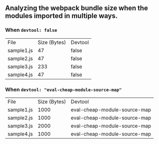 
## Analyzing the webpack bundle size when the modules imported in multiple ways.

### When `devtool: false`

<table>
    <tr>
        <td>File</td>
        <td>Size (Bytes)</td>
        <td>Devtool</td>
    </tr>
    <tr>
        <td>sample1.js</td>
        <td>47</td>
        <td>false</td>
    </tr>
    <tr>
        <td>sample2.js</td>
        <td>47</td>
        <td>false</td>
    </tr>
    <tr>
        <td>sample3.js</td>
        <td>233</td>
        <td>false</td>
    </tr>
    <tr>
        <td>sample4.js</td>
        <td>47</td>
        <td>false</td>
    </tr>
</table>


### When `devtool: "eval-cheap-module-source-map"`

<table>
    <tr>
        <td>File</td>
        <td>Size (Bytes)</td>
        <td>Devtool</td>
    </tr>
    <tr>
        <td>sample1.js</td>
        <td>1000</td>
        <td>eval-cheap-module-source-map</td>
    </tr>
    <tr>
        <td>sample2.js</td>
        <td>1000</td>
        <td>eval-cheap-module-source-map</td>
    </tr>
    <tr>
        <td>sample3.js</td>
        <td>2000</td>
        <td>eval-cheap-module-source-map</td>
    </tr>
    <tr>
        <td>sample4.js</td>
        <td>1000</td>
        <td>eval-cheap-module-source-map</td>
    </tr>
</table>